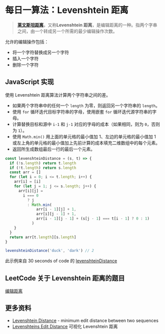 # 每日一算法：Levenshtein 距离

> [**莱文斯坦距离**](https://zh.wikipedia.org/wiki/%E8%90%8A%E6%96%87%E6%96%AF%E5%9D%A6%E8%B7%9D%E9%9B%A2)，又称**Levenshtein 距离**，是编辑距离的一种。指两个字串之间，由一个转成另一个所需的最少编辑操作次数。

允许的编辑操作包括：

- 将一个字符替换成另一个字符
- 插入一个字符
- 删除一个字符

## JavaScript 实现

使用 Levenshtein 距离算法计算两个字符串之间的差。

- 如果两个字符串中的任何一个 `length` 为零，则返回另一个字符串的 `length`。
- 使用 `for` 循环迭代目标字符串的字母，使用嵌套 `for` 循环迭代源字符串的字母。
- 计算替换目标和源中 `i-1` 和 `j-1` 对应的字母的成本（如果相同，则为 `0`，否则为 `1`）。
- 使用 `Math.min()` 用上面的单元格的最小值加 1、左边的单元格的最小值加 1 或左上角的单元格的最小值加上先前计算的成本填充二维数组中的每个元素。
- 返回所生成数组最后一行的最后一个元素。

```js
const levenshteinDistance = (s, t) => {
  if (!s.length) return t.length
  if (!t.length) return s.length
  const arr = []
  for (let i = 0; i <= t.length; i++) {
    arr[i] = [i]
    for (let j = 1; j <= s.length; j++) {
      arr[i][j] =
        i === 0
          ? j
          : Math.min(
              arr[i - 1][j] + 1,
              arr[i][j - 1] + 1,
              arr[i - 1][j - 1] + (s[j - 1] === t[i - 1] ? 0 : 1)
            )
    }
  }
  return arr[t.length][s.length]
}

levenshteinDistance('duck', 'dark') // 2
```

此示例来自 30 seconds of code 的 [levenshteinDistance](https://www.30secondsofcode.org/js/s/levenshtein-distance)

## LeetCode 关于 Levenshtein 距离的题目

[编辑距离](https://leetcode-cn.com/problems/edit-distance/)

## 更多资料

- [Levenshtein Distance](https://github.com/trekhleb/javascript-algorithms/blob/master/src/algorithms/string/levenshtein-distance) - minimum edit distance between two sequences
- [Levenshteins Edit Distance](https://algorithm-visualizer.org/dynamic-programming/levenshteins-edit-distance) 可视化 Levenshtein 距离
